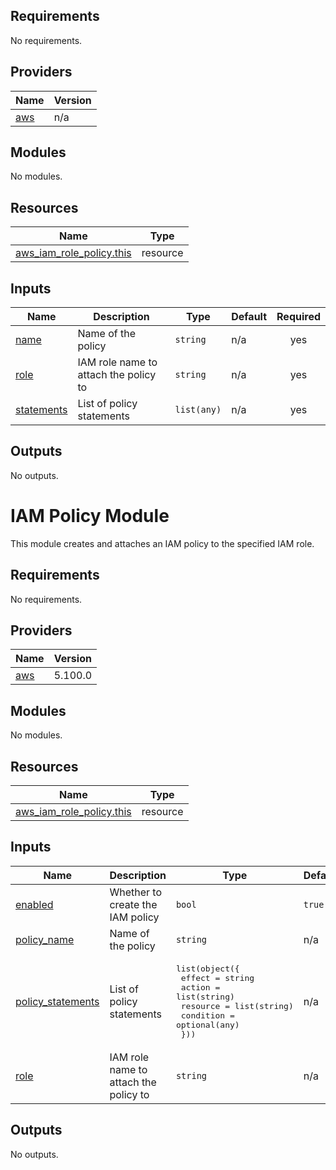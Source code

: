 ## Requirements

No requirements.

## Providers

| Name | Version |
|------|---------|
| <a name="provider_aws"></a> [aws](#provider\_aws) | n/a |

## Modules

No modules.

## Resources

| Name | Type |
|------|------|
| [aws_iam_role_policy.this](https://registry.terraform.io/providers/hashicorp/aws/latest/docs/resources/iam_role_policy) | resource |

## Inputs

| Name | Description | Type | Default | Required |
|------|-------------|------|---------|:--------:|
| <a name="input_name"></a> [name](#input\_name) | Name of the policy | `string` | n/a | yes |
| <a name="input_role"></a> [role](#input\_role) | IAM role name to attach the policy to | `string` | n/a | yes |
| <a name="input_statements"></a> [statements](#input\_statements) | List of policy statements | `list(any)` | n/a | yes |

## Outputs

No outputs.

# IAM Policy Module

This module creates and attaches an IAM policy to the specified IAM role.

<!-- BEGIN_TF_DOCS -->
## Requirements

No requirements.

## Providers

| Name | Version |
|------|---------|
| <a name="provider_aws"></a> [aws](#provider\_aws) | 5.100.0 |

## Modules

No modules.

## Resources

| Name | Type |
|------|------|
| [aws_iam_role_policy.this](https://registry.terraform.io/providers/hashicorp/aws/latest/docs/resources/iam_role_policy) | resource |

## Inputs

| Name | Description | Type | Default | Required |
|------|-------------|------|---------|:--------:|
| <a name="input_enabled"></a> [enabled](#input\_enabled) | Whether to create the IAM policy | `bool` | `true` | no |
| <a name="input_policy_name"></a> [policy\_name](#input\_policy\_name) | Name of the policy | `string` | n/a | yes |
| <a name="input_policy_statements"></a> [policy\_statements](#input\_policy\_statements) | List of policy statements | <pre>list(object({<br/>    effect    = string<br/>    action    = list(string)<br/>    resource  = list(string)<br/>    condition = optional(any)<br/>  }))</pre> | n/a | yes |
| <a name="input_role"></a> [role](#input\_role) | IAM role name to attach the policy to | `string` | n/a | yes |

## Outputs

No outputs.
<!-- END_TF_DOCS -->